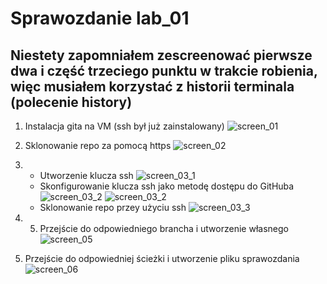 # Sprawozdanie lab_01

## Niestety zapomniałem zescreenować pierwsze dwa i część trzeciego punktu w trakcie robienia, więc musiałem korzystać z historii terminala (polecenie history)

1. Instalacja gita na VM (ssh był już zainstalowany) 
    ![screen_01](/screen_01_01.png)
    
2. Sklonowanie repo za pomocą https
    ![screen_02](/screen_02.png)
3. 
    + Utworzenie klucza ssh 
    ![screen_03_1](/screen_03_01.png)
    + Skonfigurowanie klucza ssh jako metodę dostępu do GitHuba
    ![screen_03_2](/screen_03_02_1.png)
    ![screen_03_2](/screen_03_02_2.png)
    + Sklonowanie repo przey użyciu ssh
    ![screen_03_3](/screen_003.png)
4. 5. Przejście do odpowiedniego brancha i utworzenie własnego
    ![screen_05](/screen_05.png)
6. Przejście do odpowiedniej ścieżki i utworzenie pliku sprawozdania
    ![screen_06](/screen_06.png)